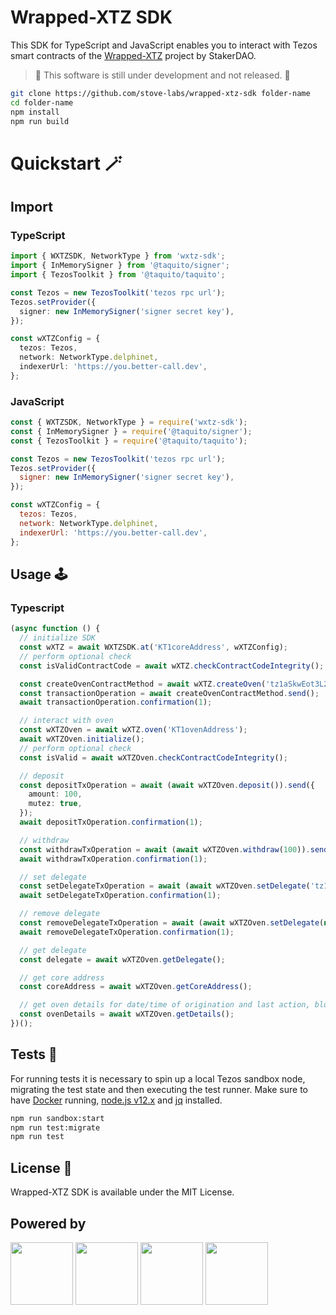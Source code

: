# Wrapped-XTZ SDK

This SDK for TypeScript and JavaScript enables you to interact with Tezos smart contracts of the [Wrapped-XTZ](https://github.com/stakerdao/wrapped-xtz) project by StakerDAO.

> 🚧 This software is still under development and not released. 🚧

```sh
git clone https://github.com/stove-labs/wrapped-xtz-sdk folder-name
cd folder-name
npm install
npm run build
```
# Quickstart 🪄
## Import
### TypeScript

<!-- embedme examples/typescript/example.ts#L1-L14 -->
```ts
import { WXTZSDK, NetworkType } from 'wxtz-sdk';
import { InMemorySigner } from '@taquito/signer';
import { TezosToolkit } from '@taquito/taquito';

const Tezos = new TezosToolkit('tezos rpc url');
Tezos.setProvider({
  signer: new InMemorySigner('signer secret key'),
});

const wXTZConfig = {
  tezos: Tezos,
  network: NetworkType.delphinet,
  indexerUrl: 'https://you.better-call.dev',
};
```

### JavaScript

<!-- embedme examples/typescript/example.js#L1-L14 -->
```js
const { WXTZSDK, NetworkType } = require('wxtz-sdk');
const { InMemorySigner } = require('@taquito/signer');
const { TezosToolkit } = require('@taquito/taquito');

const Tezos = new TezosToolkit('tezos rpc url');
Tezos.setProvider({
  signer: new InMemorySigner('signer secret key'),
});

const wXTZConfig = {
  tezos: Tezos,
  network: NetworkType.delphinet,
  indexerUrl: 'https://you.better-call.dev',
};
```

## Usage 🕹
### Typescript

<!-- embedme examples/typescript/example.ts#L16-L59 -->
```ts
(async function () {
  // initialize SDK
  const wXTZ = await WXTZSDK.at('KT1coreAddress', wXTZConfig);
  // perform optional check
  const isValidContractCode = await wXTZ.checkContractCodeIntegrity();

  const createOvenContractMethod = await wXTZ.createOven('tz1aSkwEot3L2kmUvcoxzjMomb9mvBNuzFK6');
  const transactionOperation = await createOvenContractMethod.send();
  await transactionOperation.confirmation(1);

  // interact with oven
  const wXTZOven = await wXTZ.oven('KT1ovenAddress');
  await wXTZOven.initialize();
  // perform optional check
  const isValid = await wXTZOven.checkContractCodeIntegrity();

  // deposit
  const depositTxOperation = await (await wXTZOven.deposit()).send({
    amount: 100,
    mutez: true,
  });
  await depositTxOperation.confirmation(1);

  // withdraw
  const withdrawTxOperation = await (await wXTZOven.withdraw(100)).send();
  await withdrawTxOperation.confirmation(1);

  // set delegate
  const setDelegateTxOperation = await (await wXTZOven.setDelegate('tz1...')).send();
  await setDelegateTxOperation.confirmation(1);

  // remove delegate
  const removeDelegateTxOperation = await (await wXTZOven.setDelegate(null)).send();
  await removeDelegateTxOperation.confirmation(1);

  // get delegate
  const delegate = await wXTZOven.getDelegate();

  // get core address
  const coreAddress = await wXTZOven.getCoreAddress();

  // get oven details for date/time of origination and last action, block height of origination
  const ovenDetails = await wXTZOven.getDetails();
})();
```

## Tests 🧪

For running tests it is necessary to spin up a local Tezos sandbox node, migrating the test state and then executing the test runner. 
Make sure to have [Docker](https://www.docker.com) running, [node.js v12.x](https://nodejs.org) and [jq](https://stedolan.github.io/jq/) installed.

```sh
npm run sandbox:start
npm run test:migrate
npm run test
```
## License 📃

Wrapped-XTZ SDK is available under the MIT License.

## Powered by

<div float="left">
  <img src="https://ligolang.org/img/logo.svg" width="100" />
  <img src="https://stove-labs.com/logo_transparent.png" width="100" />
  <img src="https://upload.wikimedia.org/wikipedia/commons/6/6a/JavaScript-logo.png" width="100" /> 
  <img src="https://raw.githubusercontent.com/remojansen/logo.ts/master/ts.png" width="100" /> 
</div>
<br/>